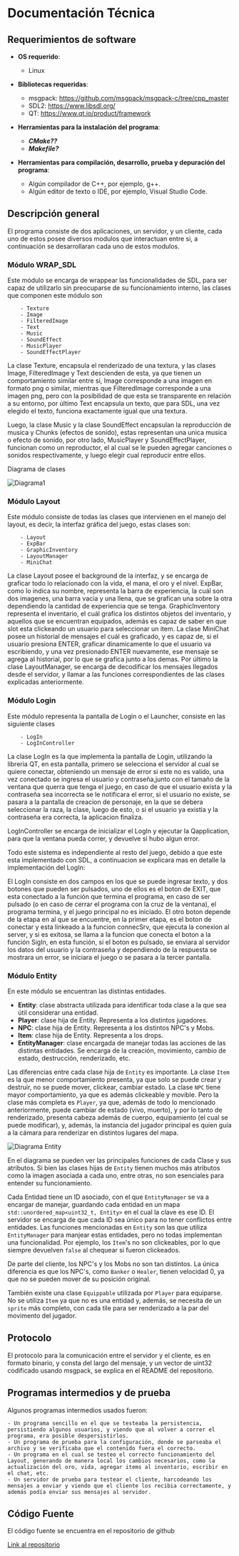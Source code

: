 # Documentación Técnica

## Requerimientos de software

- **OS requerido**:

    - Linux

- **Bibliotecas requeridas**:

    - msgpack: https://github.com/msgpack/msgpack-c/tree/cpp_master
    - SDL2: https://www.libsdl.org/
    - QT: https://www.qt.io/product/framework

- **Herramientas para la instalación del programa**:

    - ***CMake??***
    - ***Makefile?***

- **Herramientas para compilación, desarrollo, prueba y depuración del programa**:

    - Algún compilador de C++, por ejemplo, g++.
    - Algún editor de texto o IDE, por ejemplo, Visual Studio Code.

## Descripción general

El programa consiste de dos aplicaciones, un servidor, y un cliente, cada uno de estos posee diversos modulos que interactuan entre si, a continuación se desarrollaran cada uno de estos modulos.

### Módulo WRAP_SDL

Este módulo se encarga de wrappear las funcionalidades de SDL, para ser capaz de utilizarlo sin preocuparse de su funcionamiento interno, las clases que componen este módulo son

        - Texture
        - Image
        - FilteredImage
        - Text
        - Music
        - SoundEffect
        - MusicPlayer
        - SoundEffectPlayer

La clase Texture, encapsula el renderizado de una textura, y las clases Image, FilteredImage y Text descienden de esta, ya que tienen un comportamiento similar entre si, Image corresponde a una imagen en formato png o similar, mientras que FilteredImage corresponde a una imagen png, pero con la posibilidad de que esta se transparente en relación a su entorno, por último Text encapsula un texto, que para SDL, una vez elegido el texto, funciona exactamente igual que una textura.

Luego, la clase Music y la clase SoundEffect encapsulan la reproducción de musica y Chunks (efectos de sonido), estas representan una unica musica o efecto de sonido, por otro lado, MusicPlayer y SoundEffectPlayer, funcionan como un reproductor, el al cual se le pueden agregar canciones o sonidos respectivamente, y luego elegir cual reproducir entre ellos.

Diagrama de clases

![Diagrama1](img/diagrama_wrap_sdl.png)

### Módulo Layout

Este módulo consiste de todas las clases que intervienen en el manejo del layout, es decir, la interfaz gráfica del juego, estas clases son:

        - Layout
        - ExpBar
        - GraphicInventory
        - LayoutManager
        - MiniChat

La clase Layout posee el background de la interfaz, y se encarga de graficar todo lo relacionado con la vida, el mana, el oro y el nivel.
ExpBar, como lo indica su nombre, representa la barra de experiencia, la cuál son dos imagenes, una barra vacia y una llena, que se grafican una sobre la otra dependiendo la cantidad de experiencia que se tenga.
GraphicInventory representa el inventario, el cuál grafica los distintos objetos del inventario, y aquellos que se encuentran equipados, además es capaz de saber en que slot esta clickeando un usuario para seleccionar un item.
La clase MiniChat posee un historial de mensajes el cuál es graficado, y es capaz de, si el usuario presiona ENTER, graficar dinamicamente lo que el usuario va escribiendo, y una vez presionado ENTER nuevamente, ese mensaje se agrega al historial, por lo que se grafica junto a los demas.
Por último la clase LayoutManager, se encarga de decodificar los mensajes llegados desde el servidor, y llamar a las funciones correspondientes de las clases explicadas anteriormente.

### Módulo Login

Este módulo representa la pantalla de Login o el Launcher, consiste en las siguiente clases

        - LogIn
        - LogInController

La clase LogIn es la que implementa la pantalla de Login, utilizando la libreria QT, en esta pantalla, primero se selecciona el servidor al cual se quiere conectar, obteniendo un mensaje de error si este no es valido, una vez conectado se ingresa el usuario y contraseña,junto con el tamaño de la ventana que querra que tenga el juego, en caso de que el usuario exista y la contraseña sea incorrecta se le notificara el error, si el usuario no existe, se pasara a la pantalla de creacion de personaje, en la que se debera seleccionar la raza, la clase, luego de esto, o si el usuario ya existia y la contraseña era correcta, la aplicacion finaliza.

LogInController se encarga de inicializar el LogIn y ejecutar la Qapplication, para que la ventana pueda correr, y devuelve si hubo algun error.

Todo este sistema es independiente al resto del juego, debido a que este esta implementado con SDL, a continuacion se explicara mas en detalle la implementación del LogIn:

El LogIn consiste en dos campos en los que se puede ingresar texto, y dos botones que pueden ser pulsados, uno de ellos es el boton de EXIT, que esta conectado a la función que termina el programa, en caso de ser pulsado (o en caso de cerrar el programa con la cruz de la ventana), el programa termina, y el juego principal no es iniciado.
El otro boton depende de la etapa en al que se encuentre, en la primer etapa, es el boton de conectar y esta linkeado a la funcion connecSrv, que ejecuta la conexion al server, y si es exitosa, se llama a la funcion que conecta el boton a la función SigIn, en esta función, si el boton es pulsado, se enviara al servidor los datos del usuario y la contraseña y dependiendo de la respuesta se mostrara un error, se iniciara el juego o se pasara a la tercer pantalla.

### Módulo Entity

En este módulo se encuentran las distintas entidades.

- **Entity**: clase abstracta utilizada para identificar toda clase a la que sea útil considerar una entidad.
- **Player**: clase hija de Entity. Representa a los distintos jugadores.
- **NPC**: clase hija de Entity. Representa a los distintos NPC's y Mobs.
- **Item**: clase hija de Entity. Representa a los drops.
- **EntityManager**: clase encargada de manejar todas las acciones de las distintas entidades. Se encarga de la creación, movimiento, cambio de estado, destrucción, renderizado, etc.

Las diferencias entre cada clase hija de `Entity` es importante. La clase `Item` es la que menor comportamiento presenta, ya que solo se puede crear y destruir, no se puede mover, clickear, cambiar estado. La clase `NPC` tiene mayor comportamiento, ya que es además clickeable y movible. Pero la clase más completa es `Player`, ya que, además de todo lo mencionado anteriormente, puede cambiar de estado (vivo, muerto), y por lo tanto de renderizado, presenta cabeza además de cuerpo, equipamiento (el cual se puede modificar), y, además, la instancia del jugador principal es quien guía a la cámara para renderizar en distintos lugares del mapa.

![Diagrama Entity](img/diagrama_entites.png)

En el diagrama se pueden ver las principales funciones de cada Clase y sus atributos. Si bien las clases hijas de `Entity` tienen muchos más atributos como la imagen asociada a cada uno, entre otras, no son esenciales para entender su funcionamiento.

Cada Entidad tiene un ID asociado, con el que `EntityManager` se va a encargar de manejar, guardando cada entidad en un mapa `std::unordered_map<uint32_t, Entity>` en el cual la clave es ese ID. El servidor se encarga de que cada ID sea único para no tener conflictos entre entidades. Las funciones mencionadas en `Entity` son las que utiliza `EntityManager` para manjear estas entidades, pero no todas implementan una funcionalidad. Por ejemplo, los `Item`'s no son clickeables, por lo que siempre devuelven `false` al chequear si fueron clickeados.

De parte del cliente, los NPC's y los Mobs no son tan distintos. La única diferencia es que los NPC's, como `Banker` o `Healer`, tienen velocidad 0, ya que no se pueden mover de su posición original.

También existe una clase `Equippable` utilizada por `Player` para equiparse. No se utiliza `Item` ya que no es una entidad y, además, se necesita de un `sprite` más completo, con cada tile para ser renderizado a la par del movimento del jugador.

## Protocolo

El protocolo para la comunicación entre el servidor y el cliente, es en formato binario, y consta del largo del mensaje, y un vector de uint32 codificado usando msgpack, se explica en el README del repositorio.

## Programas intermedios y de prueba

Algunos programas intermedios usados fueron:

    - Un programa sencillo en el que se testeaba la persistencia, persistiendo algunos usuarios, y viendo que al volver a correr el programa, era posible despersistirlos.
    - Un programa de prueba para la configuración, donde se parseaba el archivo y se verificaba que el contenido fuera el correcto.
    - Un programa en el cual se testeo el correcto funcionamiento del Layout, generando de manera local los cambios necesarios, como la actualización del oro, vida, agregar items al inventario, escribir en el chat, etc.
    - Un servidor de prueba para testear el cliente, harcodeando los mensajes a enviar y viendo que el cliente los recibia correctamente, y además podía enviar sus mensajes al servidor.

## Código Fuente

El código fuente se encuentra en el repositorio de github

[Link al repositorio](https://github.com/gianbelinche/Taller-TP-Final)
